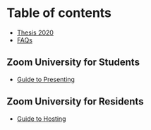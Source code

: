 # Table of contents

* [Thesis 2020](README.md)
* [FAQs](faqs.md)

## Zoom University for Students

* [Guide to Presenting](zoom-university-for-students/guide-to-presenting.md)

## Zoom University for Residents

* [Guide to Hosting](zoom-university-for-residents/guide-to-hosting.md)

